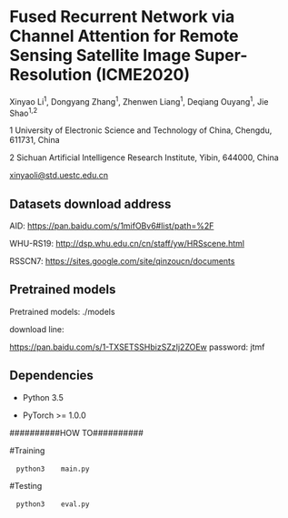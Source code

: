 # Fused Recurrent Network via Channel Attention for Remote Sensing Satellite Image Super-Resolution (ICME2020)

Xinyao Li<sup>1</sup>, Dongyang Zhang<sup>1</sup>, Zhenwen Liang<sup>1</sup>, Deqiang Ouyang<sup>1</sup>, Jie Shao<sup>1,2</sup>

1 University of Electronic Science and Technology of China, Chengdu, 611731, China

2 Sichuan Artificial Intelligence Research Institute, Yibin, 644000, China

xinyaoli@std.uestc.edu.cn


## Datasets download address
AID: https://pan.baidu.com/s/1mifOBv6#list/path=%2F

WHU-RS19: http://dsp.whu.edu.cn/cn/staff/yw/HRSscene.html

RSSCN7: https://sites.google.com/site/qinzoucn/documents

## Pretrained models
Pretrained models: ./models

download line:

https://pan.baidu.com/s/1-TXSETSSHbizSZzIj2ZOEw 
password: jtmf

## Dependencies
* Python 3.5

* PyTorch >= 1.0.0

##########HOW TO##########

#Training

    ```python3
    main.py
    ```

#Testing

    ```python3
    eval.py
    ```

